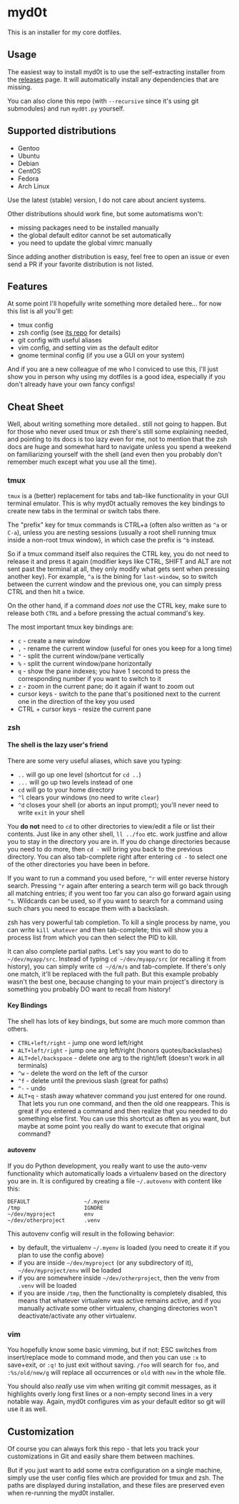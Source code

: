 # myd0t

This is an installer for my core dotfiles.

## Usage

The easiest way to install myd0t is to use the self-extracting installer
from the [releases][releases] page. It will automatically install any
dependencies that are missing.

You can also clone this repo (with `--recursive` since it's using git
submodules) and run `myd0t.py` yourself.

## Supported distributions

- Gentoo
- Ubuntu
- Debian
- CentOS
- Fedora
- Arch Linux

Use the latest (stable) version, I do not care about ancient systems.

Other distributions should work fine, but some automatisms won't:

- missing packages need to be installed manually
- the global default editor cannot be set automatically
- you need to update the global vimrc manually

Since adding another distribution is easy, feel free to open an issue or
even send a PR if your favorite distribution is not listed.

## Features

At some point I'll hopefully write something more detailed here... for now
this list is all you'll get:

- tmux config
- zsh config (see [its repo][zsh-config] for details)
- git config with useful aliases
- vim config, and setting vim as the default editor
- gnome terminal config (if you use a GUI on your system)

And if you are a new colleague of me who I conviced to use this, I'll just
show you in person why using my dotfiles is a good idea, especially if you
don't already have your own fancy configs!

## Cheat Sheet

Well, about writing something more detailed.. still not going to happen. But
for those who never used tmux or zsh there's still some explaining needed,
and pointing to its docs is too lazy even for me, not to mention that the zsh
docs are huge and somewhat hard to navigate unless you spend a weekend on
familiarizing yourself with the shell (and even then you probably don't remember
much except what you use all the time).

### tmux

`tmux` is a (better) replacement for tabs and tab-like functionality in your GUI
terminal emulator. This is why myd0t actually removes the key bindings to create
new tabs in the terminal or switch tabs there.

The "prefix" key for tmux commands is CTRL+a (often also written as `^a` or
`C-a`), unless you are nesting sessions (usually a root shell running tmux
inside a non-root tmux window), in which case the prefix is `^b` instead.

So if a tmux command itself also requires the CTRL key, you do not need to
release it and press it again (modifier keys like CTRL, SHIFT and ALT are
not sent past the terminal at all, they only modify what gets sent when
pressing another key). For example, `^a` is the bining for `last-window`,
so to switch between the current window and the previous one, you can simply
press CTRL and then hit `a` twice.

On the other hand, if a command *does not* use the CTRL key, make sure to
release both `CTRL` and `a` before pressing the actual command's key.

The most important tmux key bindings are:

- `c` - create a new window
- `,` - rename the current window (useful for ones you keep for a long time)
- `"` - split the current window/pane vertically
- `%` - split the current window/pane horizontally
- `q` - show the pane indexes; you have 1 second to press the corresponding number
  if you want to switch to it
- `z` - zoom in the current pane; do it again if want to zoom out
- cursor keys - switch to the pane that's positioned next to the current one in
  the direction of the key you used
- CTRL + cursor keys - resize the current pane

### zsh

#### The shell is the lazy user's friend

There are some very useful aliases, which save you typing:

- `..` will go up one level (shortcut for `cd ..`)
- `...` will go up two levels instead of one
- `cd` will go to your home directory
- `^l` clears your windows (no need to write `clear`)
- `^d` closes your shell (or aborts an input prompt); you'll never need to write
  `exit` in your shell

You **do not** need to `cd` to other directories to view/edit a file or list their
contents. Just like in any other shell, `ll ../foo` etc. work justfine and allow you
to stay in the directory you are in. If you do change directories because you need
to do more, then `cd -` will bring you back to the previous directory. You can also
tab-complete right after entering `cd -` to select one of the other directories you
have been in before.

If you want to run a command you used before, `^r` will enter reverse history search.
Pressing `^r` again after entering a search term will go back through all matching
entries; if you went too far you can also go forward again using `^s`. Wildcards can
be used, so if you want to search for a command using such chars you need to escape
them with a backslash.

zsh has very powerful tab completion. To kill a single process by name, you can write
`kill whatever` and then tab-complete; this will show you a process list from which
you can then select the PID to kill.

It can also complete partial paths. Let's say you want to do to `~/dev/myapp/src`.
Instead of typing `cd ~/dev/myapp/src` (or recalling it from history), you can
simply write `cd ~/d/m/s` and tab-complete. If there's only one match, it'll be
replaced with the full path. But this example probably wasn't the best one, because
changing to your main project's directory is something you probably DO want to recall
from history!

#### Key Bindings

The shell has lots of key bindings, but some are much more common than others.

- `CTRL+left/right` - jump one word left/right
- `ALT+left/right` - jump one arg left/right (honors quotes/backslashes)
- `ALT+del/backspace` - delete one arg to the right/left (doesn't work in all terminals)
- `^w` - delete the word on the left of the cursor
- `^f` - delete until the previous slash (great for paths)
- `^-` - undo
- `ALT+q` - stash away whatever command you just entered for one round. That lets you run
  one command, and then the old one reappears. This is great if you entered a command
  and then realize that you needed to do something else first. You can use this shortcut
  as often as you want, but maybe at some point you really do want to execute that original
  command?

#### autovenv

If you do Python development, you really want to use the auto-venv functionality
which automatically loads a virtualenv based on the directory you are in. It is
configured by creating a file `~/.autovenv` with content like this:

```
DEFAULT                 ~/.myenv
/tmp                    IGNORE
~/dev/myproject         env
~/dev/otherproject      .venv
```

This autovenv config will result in the following behavior:

- by default, the virtualenv `~/.myenv` is loaded (you need to create it if you plan
  to use the config above)
- if you are inside `~/dev/myproject` (or any subdirectory of it), `~/dev/myproject/env`
  will be loaded
- if you are somewhere inside `~/dev/otherproject`, then the venv from `.venv` will be
  loaded
- if you are inside `/tmp`, then the functionality is completely disabled, this means
  that whatever virtualenv was active remains active, and if you manually activate some
  other virtualenv, changing directories won't deactivate/activate any other virtualenv.

### vim

You hopefully know some basic vimming, but if not: ESC switches from insert/replace
mode to command mode, and then you can use `:x` to save+exit, or `:q!` to just exit
without saving. `/foo` will search for `foo`, and `:%s/old/new/g` will replace all
occurrences or `old` with `new` in the whole file.

You should also *really* use vim when writing git commit messages, as it highlights
overly long first lines or a non-empty second lines in a very notable way. Again,
myd0t configures vim as your default editor so git will use it as well.

## Customization

Of course you can always fork this repo - that lets you track your
customizations in Git and easily share them between machines.

But if you just want to add some extra configuration on a single machine,
simply use the user config files which are provided for tmux and zsh. The
paths are displayed during installation, and these files are preserved even
when re-running the myd0t installer.


[releases]: https://github.com/ThiefMaster/myd0t/releases
[zsh-config]: https://github.com/ThiefMaster/zsh-config
